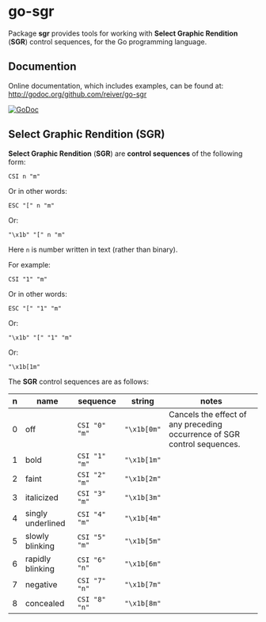 # go-sgr

Package **sgr** provides tools for working with **Select Graphic Rendition** (**SGR**) control sequences, for the Go programming language.

## Documention

Online documentation, which includes examples, can be found at: http://godoc.org/github.com/reiver/go-sgr

[![GoDoc](https://godoc.org/github.com/reiver/go-sgr?status.svg)](https://godoc.org/github.com/reiver/go-sgr)

## Select Graphic Rendition (SGR)

**Select Graphic Rendition** (**SGR**) are **control sequences** of the following form:
```
CSI n "m"
```
Or in other words:
```
ESC "[" n "m"
```
Or:
```
"\x1b" "[" n "m"
```

Here `n` is number written in text (rather than binary).

For example:
```
CSI "1" "m"
```
Or in other words:
```
ESC "[" "1" "m"
```
Or:
```
"\x1b" "[" "1" "m"
```
Or:
```
"\x1b[1m"
```

The **SGR** control sequences are as follows:

| n   | name              | sequence        | string        | notes                                                                    |
|-----|-------------------|-----------------|---------------|--------------------------------------------------------------------------|
|   0 | off               | `CSI "0" "m"`   | `"\x1b[0m"`   | Cancels the effect of any preceding occurrence of SGR control sequences. |
|   1 | bold              | `CSI "1" "m"`   | `"\x1b[1m"`   |                                                                          |
|   2 | faint             | `CSI "2" "m"`   | `"\x1b[2m"`   |                                                                          |
|   3 | italicized        | `CSI "3" "m"`   | `"\x1b[3m"`   |                                                                          |
|   4 | singly underlined | `CSI "4" "m"`   | `"\x1b[4m"`   |                                                                          |
|   5 | slowly blinking   | `CSI "5" "m"`   | `"\x1b[5m"`   |                                                                          |
|   6 | rapidly blinking  | `CSI "6" "n"`   | `"\x1b[6m"`   |                                                                          |
|   7 | negative          | `CSI "7" "n"`   | `"\x1b[7m"`   |                                                                          |
|   8 | concealed         | `CSI "8" "n"`   | `"\x1b[8m"`   |                                                                          |
